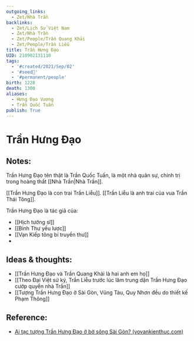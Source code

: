 ```yaml
---
outgoing_links:
  - Zet/Nhà Trần
backlinks:
  - Zet/Lịch Sử Việt Nam
  - Zet/Nhà Trần
  - Zet/People/Trần Quang Khải
  - Zet/People/Trần Liễu
title: Trần Hưng Đạo
UID: 210902131110
tags:
  - '#created/2021/Sep/02'
  - '#seed🥜'
  - '#permanent/people'
birth: 1228
death: 1300
aliases:
  - Hưng Đạo Vương
  - Trần Quốc Tuấn
publish: True
---
```

# Trần Hưng Đạo

## Notes:
Trần Hưng Đạo tên thật là Trần Quốc Tuấn, là một nhà quân sự, chính trị trong hoàng thất [[Nhà Trần|Nhà Trần]].

[[Trần Hưng Đạo là con trai Trần Liễu]]. [[Trần Liễu là anh trai của vua Trần Thái Tông]].


Trần Hưng Đạo là tác giả của:

- [[Hịch tướng sĩ]]
- [[Binh Thư yếu lược]]
- [[Vạn Kiếp tông bí truyền thư]]
- 

## Ideas & thoughts:
- [[Trần Hưng Đạo và Trần Quang Khải là hai anh em họ]]
- [[Theo Đại Việt sử ký, Trần Liễu trước lúc lâm trung dặn Trần Hưng Đạo cướp quyền nhà Trần]]
- [[Tượng Trần Hưng Đạo ở Sài Gòn, Vũng Tàu, Quy Nhơn đều do thiết kế Phạm Thông]]

## Reference:
- [Ai tạc tượng Trần Hưng Đạo ở bờ sông Sài Gòn? (vovankienthuc.com)](https://vovankienthuc.com/blog/ai-tac-tuong-tran-hung-dao-o-bo-song-sai-gon-.2359)